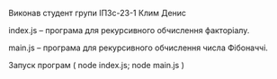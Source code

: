 Виконав студент групи ІПЗс-23-1 Клим Денис

index.js – програма для рекурсивного обчислення факторіалу.

main.js – програма для рекурсивного обчислення числа Фібоначчі.

Запуск програм ( node index.js; node main.js )
